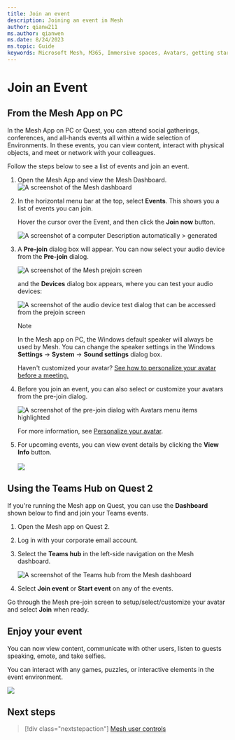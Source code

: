 ```yaml
---
title: Join an event
description: Joining an event in Mesh
author: qianw211    
ms.author: qianwen
ms.date: 8/24/2023
ms.topic: Guide
keywords: Microsoft Mesh, M365, Immersive spaces, Avatars, getting started, documentation, features
---
```


# Join an Event

## From the Mesh App on PC

In the Mesh App on PC or Quest, you can attend social gatherings, conferences, and all-hands events all within a wide selection of Environments. In these events, you can view content, interact with physical objects, and meet or network with your colleagues.

Follow the steps below to see a list of events and join an event.

1. Open the Mesh App and view the Mesh Dashboard.\
    ![A screenshot of the Mesh dashboard](media/image129.png)

2. In the horizontal menu bar at the top, select **Events**. This shows
    you a list of events you can join.

    Hover the cursor over the Event, and then click the **Join now** button.

    ![A screenshot of a computer Description automatically > generated](media/image130.png)

3. A **Pre-join** dialog box will appear. You can now select your audio
    device from the **Pre-join** dialog.

    ![A screenshot of the Mesh prejoin screen](media/mesh-prejoin-screen.png)

    and the **Devices** dialog box appears, where you can test your audio devices:

    ![A screenshot of the audio device test dialog that can be accessed from the prejoin screen](media/audio-device-test-ui.png)

    >[!Note] 
    >In the Mesh app on PC, the Windows default speaker will always be used by Mesh. You can change the speaker settings in the Windows **Settings** -\> **System** -\> **Sound settings** dialog box.

    Haven't customized your avatar? [See how to personalize your avatar before a meeting.](#personalize-your-avatar)

4. Before you join an event, you can also select or customize your avatars from the pre-join dialog.

    ![A screenshot of the pre-join dialog with Avatars menu items highlighted](media/pre-join-dialog-avatars.png)

    For more information, see [Personalize your avatar](avatars.md).

5. For upcoming events, you can view event details by clicking the
    **View Info** button.\
    \
    ![](media/image133.png)

## Using the Teams Hub on Quest 2

If you're running the Mesh app on Quest, you can use the **Dashboard**
shown below to find and join your Teams events.

1. Open the Mesh app on Quest 2.

2. Log in with your corporate email account.

3. Select the **Teams hub** in the left-side navigation on the Mesh dashboard.

    ![A screenshot of the Teams hub from the Mesh dashboard](media/image134.png)

4. Select **Join event** or **Start event** on any of the events.

Go through the Mesh pre-join screen to setup/select/customize your avatar and select **Join** when ready.

## Enjoy your event

You can now view content, communicate with other users, listen to guests speaking, emote, and take selfies.

You can interact with any games, puzzles, or interactive elements in the event environment.

![](media/image135.png)

## Next steps

   > [!div class="nextstepaction"]
   > [Mesh user controls](mesh-user-controls.md#mesh-controls-overview)